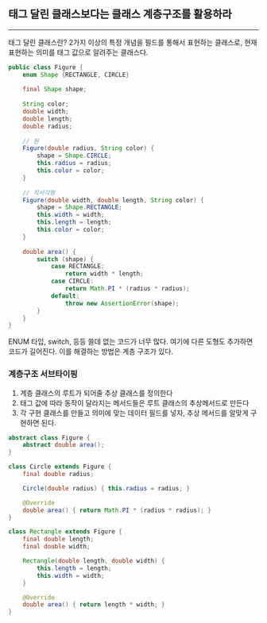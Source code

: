 ## 태그 달린 클래스보다는 클래스 계층구조를 활용하라
---

태그 달린 클래스란?
2가지 이상의 특정 개념을 필드를 통해서 표현하는 클래스로, 현재 표현하는 의미를 태그 값으로 알려주는 클래스다.

```java
public class Figure {
	enum Shape {RECTANGLE, CIRCLE}
    
    final Shape shape;
    
    String color;
    double width;
    double length;
    double radius;
    
    // 원
    Figure(double radius, String color) { 
        shape = Shape.CIRCLE;
        this.radius = radius;
        this.color = color;
    }
    
    // 직사각형
    Figure(double width, double length, String color) {
        shape = Shape.RECTANGLE;
        this.width = width;
        this.length = length;
        this.color = color;
    }
    
    double area() {
        switch (shape) {
            case RECTANGLE:
                return width * length;
            case CIRCLE:
                return Math.PI * (radius * radius);
            default:
                throw new AssertionError(shape);
        }
    }
}
```

ENUM 타입, switch, 등등 쓸데 없는 코드가 너무 많다. 여기에 다른 도형도 추가하면 코드가 길어진다. 이를 해결하는 방법은 계층 구조가 있다.

### 계층구조 서브타이핑
1. 계층 클래스의 루트가 되어줄 추상 클래스를 정의한다
2. 태그 값에 따라 동작이 달라지는 메서드들은 루트 클래스의 추상메서드로 만든다
3. 각 구현 클래스를 만들고 의미에 맞는 데이터 필드를 넣자, 추상 메서드를 알맞게 구현하면 된다.

```java
abstract class Figure {
	abstract double area();
}

class Circle extends Figure {
	final double radius;

	Circle(double radius) { this.radius = radius; }

	@Override 
    double area() { return Math.PI * (radius * radius); }
}

class Rectangle extends Figure {
	final double length;
	final double width;

	Rectangle(double length, double width) {
		this.length = length;
		this.width = width;
	}

	@Override 
    double area() { return length * width; }
}
```
